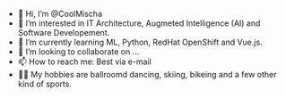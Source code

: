 - 👋 Hi, I’m @CoolMischa
- 👀 I’m interested in IT Architecture, Augmeted Intelligence (AI) and Software Developement.
- 🌱 I’m currently learning ML, Python, RedHat OpenShift and Vue.js.
- 💞️ I’m looking to collaborate on ...
- 📫 How to reach me: Best via e-mail
- 💃🏼 My hobbies are ballroomd dancing, skiing, bikeing and a few other kind of sports.

<!---
CoolMischa/CoolMischa is a ✨ special ✨ repository because its `README.md` (this file) appears on your GitHub profile.
You can click the Preview link to take a look at your changes.
--->
